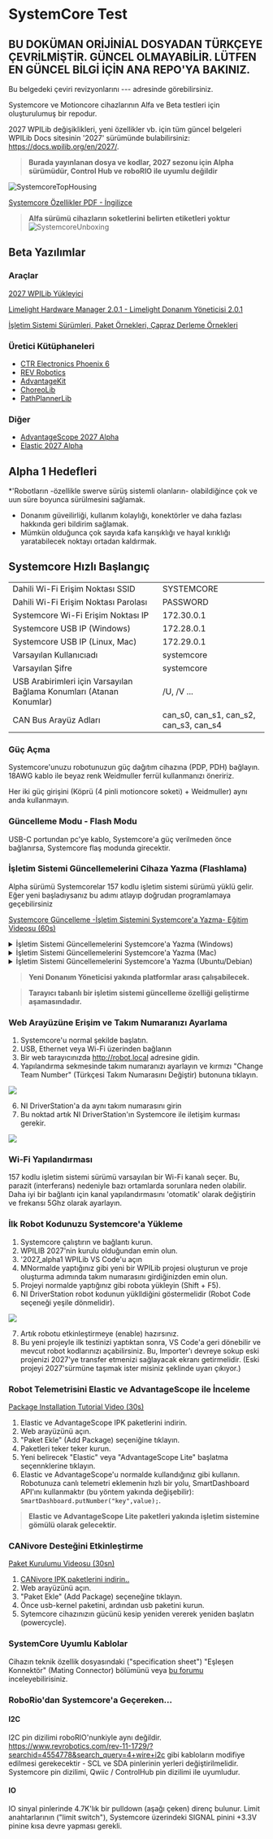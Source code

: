 # SystemCore Test
## BU DOKÜMAN ORİJİNİAL DOSYADAN TÜRKÇEYE ÇEVRİLMİŞTİR. GÜNCEL OLMAYABİLİR. LÜTFEN EN GÜNCEL BİLGİ İÇİN ANA REPO'YA BAKINIZ.
Bu belgedeki çeviri revizyonlarını ---  adresinde görebilirsiniz.

Systemcore ve Motioncore cihazlarının Alfa ve Beta testleri için oluşturulumuş bir repodur.


2027 WPILib değişiklikleri, yeni özellikler vb. için tüm güncel belgeleri WPILib Docs sitesinin '2027' sürümünde bulabilirsiniz: https://docs.wpilib.org/en/2027/.


>**Burada yayınlanan dosya ve kodlar, 2027 sezonu için Alpha sürümüdür, Control Hub ve roboRIO ile uyumlu değildir**

![SystemcoreTopHousing](https://ik.imagekit.io/llimi/controlsystem/tophousingcrop)

[Systemcore Özellikler PDF - İngilizce](https://downloads.limelightvision.io/documents/systemcore_specifications_june15_2025_alpha.pdf)

>**Alfa sürümü cihazların soketlerini belirten etiketleri yoktur**
![SystemcoreUnboxing](https://ik.imagekit.io/llimi/controlsystem/scunboxing.png)

## Beta Yazılımlar

### Araçlar

[2027 WPILib Yükleyici]( https://packages.wpilib.workers.dev/installer/v2027.0.0-alpha-1/)

[Limelight Hardware Manager 2.0.1 - Limelight Donanım Yöneticisi 2.0.1](https://downloads.limelightvision.io/software/LimelightHardwareManagerSetup2_0_1.exe)

[İşletim Sistemi Sürümleri, Paket Örnekleri, Çapraz Derleme Örnekleri](https://github.com/LimelightVision/systemcore-os-public)

### Üretici Kütüphaneleri

* [CTR Electronics Phoenix 6](CTR-Phoenix.md)
* [REV Robotics](REV.md)
* [AdvantageKit](AdvantageKit.md)
* [ChoreoLib](ChoreoLib.md)
* [PathPlannerLib](PathPlannerLib.md)

### Diğer

* [AdvantageScope 2027 Alpha](AdvantageScope.md)
* [Elastic 2027 Alpha](Elastic.md)

## Alpha 1 Hedefleri

*'Robotların -özellikle swerve sürüş sistemli olanların- olabildiğince çok ve uun süre boyunca sürülmesini sağlamak.
* Donanım güveilirliği, kullanım kolaylığı, konektörler ve daha fazlası hakkında geri bildirim sağlamak.
* Mümkün olduğunca çok sayıda kafa karışıklığı ve hayal kırıklığı yaratabilecek noktayı ortadan kaldırmak.

## Systemcore Hızlı Başlangıç

|  |  |
|---------|-------|
| Dahili Wi-Fi Erişim Noktası SSID | SYSTEMCORE |
| Dahili Wi-Fi Erişim Noktası Parolası | PASSWORD |
| Systemcore Wi-Fi Erişim Noktası IP | 172.30.0.1 |
| Systemcore USB IP (Windows) | 172.28.0.1 |
| Systemcore USB IP (Linux, Mac) | 172.29.0.1 |
| Varsayılan Kullanıcıadı | systemcore |
| Varsayılan Şifre | systemcore |
| USB Arabirimleri için Varsayılan Bağlama Konumları (Atanan Konumlar) | /U, /V ...|
| CAN Bus Arayüz Adları | can_s0, can_s1, can_s2, can_s3, can_s4 |

### Güç Açma

Systemcore'unuzu robotunuzun güç dağıtım cihazına (PDP, PDH) bağlayın. 18AWG kablo ile beyaz renk Weidmuller ferrül kullanmanızı öneririz.

Her iki güç girişini (Köprü (4 pinli motioncore soketi) + Weidmuller) aynı anda kullanmayın.

### Güncelleme Modu - Flash Modu

USB-C portundan pc'ye kablo, Systemcore'a güç verilmeden önce bağlanırsa, Systemcore flaş modunda girecektir.

### İşletim Sistemi Güncellemelerini Cihaza Yazma (Flashlama)

Alpha sürümü Systemcorelar 157 kodlu işletim sistemi sürümü yüklü gelir. Eğer yeni başladıysanız bu adımı atlayıp doğrudan programlamaya geçebilirsiniz

[Systemcore Güncelleme -İşletim Sistemini Systemcore'a Yazma- Eğitim Videosu (60s)](https://player.vimeo.com/video/1095423117)
<details>
<summary>İşletim Sistemi Güncellemelerini Systemcore'a Yazma (Windows)</summary>

1. En son sürümü indirin [systemcore-os-public repository](https://github.com/LimelightVision/systemcore-os-public)
2. Bilgisayarınızda yeni [Limelight Hardware Manager 2.0.1 - Limelight Donanım Yöneticisi 2.0.1](https://downloads.limelightvision.io/software/LimelightHardwareManagerSetup2_0_1.exe)'nin yüklü olduğundan emin olun.
3. Limelight Donanım Yöneticisini (Limelight Hardware Manager) açın.
3. Flash OS Sekmesini açın.
4. Systemcore'u flash moduna sokun (yukarıdaki 'Güncelleme Modu' bölümüne bakın). Log penceresinde yeni satırlar oluşması lazım. Olmadıysa, 'reinstall drivers' (sürücüleri yeniden yükle) düğmesine tıklayın.
5. Flaşlamak için bir işletim sistemi .zip veya .img dosyası seçin. Dosya çıkarma işleminin tamamlanmasını bekleyin.
6. Sürücüleri yenileye basın  ve Limelight/Systemcore yazanı seçin. 
7. Yanıp sönmeye başladıktan sonra “Flash” butonuna tıklayın.
8. Tamamlandığında, Systemcore'dan USB-C'yi çıkarın ve gücünü kesin.

>**Tam işletim ssitemi dosyalarının flaşlanması (cihaza yazılması) birkaç dakika sürecektir. Systemcore yakında hızlı OTA güncellemelerini destekleyecektir.**

</details>

<details>
<summary>İşletim Sistemi Güncellemelerini Systemcore'a Yazma (Mac)</summary>

1. Download [Balena Etcher](https://etcher.balena.io/).
2. Spin-up RPIBoot:
    ```
    brew install libusb
    brew install pkg-config
    git clone --recurse-submodules --shallow-submodules --depth=1 https://github.com/raspberrypi/usbboot
    cd usbboot
    make
    cd mass-storage-gadget64
    sudo ../rpiboot -d .
    ```
3. Boot Systemcore into Flash Mode.
4. Flash with Etcher.

</details>

<details>
<summary>İşletim Sistemi Güncellemelerini Systemcore'a Yazma (Ubuntu/Debian)</summary>

1. Download [Balena Etcher](https://etcher.balena.io/).
2. Spin-up RPIBoot:
    ```
    apt update
    apt install libusb-1.0-0-dev pkg-config build-essential
    git clone --recurse-submodules --shallow-submodules --depth=1 https://github.com/raspberrypi/usbboot
    cd usbboot
    make
    cd mass-storage-gadget64
    sudo ../rpiboot -d .
    ```
3. Boot Systemcore into Flash Mode.
4. Flash with Etcher.

</details>

> **Yeni Donanım Yöneticisi yakında platformlar arası çalışabilecek.**

> **Tarayıcı tabanlı bir işletim sistemi güncelleme özelliği geliştirme aşamasındadır.**

### Web Arayüzüne Erişim ve Takım Numaranızı Ayarlama

1. Systemcore'u normal şekilde başlatın.
2. USB, Ethernet veya Wi-Fi üzerinden bağlanın
3. Bir web tarayıcınızda http://robot.local adresine gidin.
4. Yapılandırma sekmesinde takım numaranızı ayarlayın ve kırmızı "Change Team Number" (Türkçesi Takım Numarasını Değiştir) butonuna tıklayın.

![](https://ik.imagekit.io/llimi/controlsystem/teamnumber.png)

6. NI DriverStation'a da aynı takım numarasını girin
7. Bu noktad artık NI DriverStation'ın Systemcore ile iletişim kurması gerekir.

![](https://ik.imagekit.io/llimi/controlsystem/dsconnectivity.png)

### Wi-Fi Yapılandırması

157 kodlu işletim sistemi sürümü varsayılan bir Wi-Fi kanalı seçer. Bu, parazit (interferans) nedeniyle bazı ortamlarda sorunlara neden olabilir. Daha iyi bir bağlantı için kanal yapılandırmasını 'otomatik' olarak değiştirin ve frekansı 5Ghz olarak ayarlayın.

### İlk Robot Kodunuzu Systemcore'a Yükleme

1. Systemcore çalıştırın ve bağlantı kurun.
2. WPILIB 2027'nin kurulu olduğundan emin olun.
3. '2027_alpha1 WPILib VS Code'u açın
4. MNormalde yaptığınız gibi yeni bir WPILib projesi oluşturun ve proje oluşturma adımında takım  numarasını girdiğinizden emin olun.
5. Projeyi normalde yaptığınız gibi robota yükleyin (Shift + F5).
6. NI DriverStation robot kodunun yüklldiğini göstermelidir (Robot Code seçeneği yeşile dönmelidir).

![](https://ik.imagekit.io/llimi/controlsystem/dscode.png)

7. Artık robotu etkinleştirmeye (enable) hazırsınız.
8. Bu yeni projeyle ilk testinizi yaptıktan sonra, VS Code'a geri dönebilir ve mevcut robot kodlarınızı açabilirsiniz. Bu, Importer'ı devreye sokup eski projenizi 2027'ye transfer etmenizi sağlayacak ekranı getirmelidir. (Eski projeyi 2027'sürmüne taşımak ister misiniz şeklinde uyarı çıkıyor.)

###  Robot Telemetrisini Elastic ve AdvantageScope ile İnceleme

[Package Installation Tutorial Video (30s)](https://player.vimeo.com/video/1095497571)

1. Elastic ve AdvantageScope IPK paketlerini indirin.
2. Web arayüzünü açın.
3. "Paket Ekle" (Add Package) seçeniğine tıklayın.
4. Paketleri teker teker kurun.
5. Yeni belirecek "Elastic" veya "AdvantageScope Lite" başlatma seçennklerine tıklayın.
6. Elastic ve AdvantageScope'u normalde kullandığınız gibi kullanın. Robotunuza canlı telemetri eklemenin hızlı bir yolu, SmartDashboard API'ını kullanmaktır (bu yöntem yakında değişebilir): ```SmartDashboard.putNumber("key",value);```.
>**Elastic ve AdvantageScope Lite paketleri yakında işletim sistemine gömülü olarak gelecektir.**

### CANivore Desteğini Etkinleştirme

[Paket Kurulumu Videosu (30sn)](https://player.vimeo.com/video/1095497571)

1. [CANivore IPK paketlerini indirin..](https://github.com/wpilibsuite/SystemCoreTesting/blob/main/CTR-Phoenix.md#download)
2. Web arayüzünü açın.
3. "Paket Ekle" (Add Package) seçeneğine tıklayın.
4. Önce usb-kernel paketini, ardından usb paketini kurun.
5. Sytemcore cihazınızın gücünü kesip yeniden vererek yeniden başlatın (powercycle).


### SystemCore Uyumlu Kablolar

Cihazın teknik özellik dosyasındaki ("specification sheet") "Eşleşen Konnektör" (Mating Connector) bölümünü veya [bu forumu](https://github.com/wpilibsuite/SystemCoreTesting/discussions/11) inceleyebilirisiniz.

### RoboRio'dan Systemcore'a Geçereken...

#### I2C

I2C pin dizilimi roboRIO'nunkiyle aynı değildir. https://www.revrobotics.com/rev-11-1729/?searchid=4554778&search_query=4+wire+i2c gibi kabloların modifiye edilmesi gerekecektir - SCL ve SDA pinlerinin yerleri değiştirilmelidir. Systemcore pin dizilimi, Qwiic / ControlHub pin dizilimi ile uyumludur.

#### IO

IO sinyal pinlerinde 4.7K'lık bir pulldown (aşağı çeken) direnç bulunur. Limit anahtarlarının ("limit switch"), Systemcore üzerindeki SIGNAL pinini +3.3V pinine kısa devre yapması gerekli.

